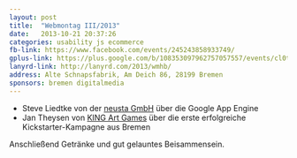 ```yaml
---
layout: post
title:  "Webmontag III/2013"
date:   2013-10-21 20:37:26
categories: usability js ecommerce
fb-link: https://www.facebook.com/events/245243858933749/
gplus-link: https://plus.google.com/b/108353097962757057557/events/cl0ta9vd7hj7kqbbla9tbsfnvh4
lanyrd-link: http://lanyrd.com/2013/wmhb/
address: Alte Schnapsfabrik, Am Deich 86, 28199 Bremen
sponsors: bremen digitalmedia
---
```


* Steve Liedtke von der [neusta GmbH](http://www.team-neusta.de/) über die Google App Engine
* Jan Theysen von [KING Art Games](http://kingart-games.de/) über die erste erfolgreiche Kickstarter-Kampagne aus Bremen

Anschließend Getränke und gut gelauntes Beisammensein.